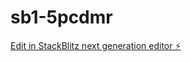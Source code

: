 # sb1-5pcdmr

[Edit in StackBlitz next generation editor ⚡️](https://stackblitz.com/~/github.com/SivaNagaKalyan/sb1-5pcdmr)